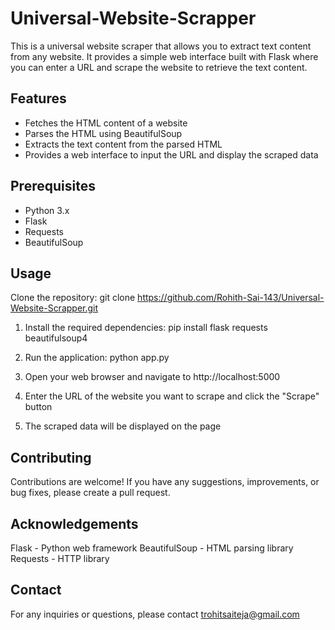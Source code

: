 # Universal-Website-Scrapper

This is a universal website scraper that allows you to extract text content from any website. It provides a simple web interface built with Flask where you can enter a URL and scrape the website to retrieve the text content.

## Features

- Fetches the HTML content of a website
- Parses the HTML using BeautifulSoup
- Extracts the text content from the parsed HTML
- Provides a web interface to input the URL and display the scraped data

## Prerequisites

- Python 3.x
- Flask
- Requests
- BeautifulSoup

## Usage


Clone the repository:  git clone https://github.com/Rohith-Sai-143/Universal-Website-Scrapper.git


1) Install the required dependencies: pip install flask requests beautifulsoup4

2) Run the application: python app.py

3) Open your web browser and navigate to http://localhost:5000

4) Enter the URL of the website you want to scrape and click the "Scrape" button

5) The scraped data will be displayed on the page
    


## Contributing

Contributions are welcome! If you have any suggestions, improvements, or bug fixes, please create a pull request.

## Acknowledgements

Flask - Python web framework
BeautifulSoup - HTML parsing library
Requests - HTTP library

## Contact

For any inquiries or questions, please contact trohitsaiteja@gmail.com
